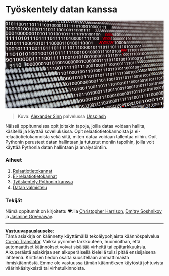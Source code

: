 <!--
CO_OP_TRANSLATOR_METADATA:
{
  "original_hash": "abc3309ab41bc5a7846f70ee1a055838",
  "translation_date": "2025-08-26T20:47:33+00:00",
  "source_file": "2-Working-With-Data/README.md",
  "language_code": "fi"
}
-->
# Työskentely datan kanssa

![data love](../../../translated_images/data-love.a22ef29e6742c852505ada062920956d3d7604870b281a8ca7c7ac6f37381d5a.fi.jpg)
> Kuva: <a href="https://unsplash.com/@swimstaralex?utm_source=unsplash&utm_medium=referral&utm_content=creditCopyText">Alexander Sinn</a> palvelussa <a href="https://unsplash.com/s/photos/data?utm_source=unsplash&utm_medium=referral&utm_content=creditCopyText">Unsplash</a>
  
Näissä oppitunneissa opit joitakin tapoja, joilla dataa voidaan hallita, käsitellä ja käyttää sovelluksissa. Opit relaatiotietokannoista ja ei-relaatiotietokannoista sekä siitä, miten dataa voidaan tallentaa niihin. Opit Pythonin perusteet datan hallintaan ja tutustut moniin tapoihin, joilla voit käyttää Pythonia datan hallintaan ja analysointiin.

### Aiheet

1. [Relaatiotietokannat](05-relational-databases/README.md)
2. [Ei-relaatiotietokannat](06-non-relational/README.md)
3. [Työskentely Pythonin kanssa](07-python/README.md)
4. [Datan valmistelu](08-data-preparation/README.md)

### Tekijät

Nämä oppitunnit on kirjoitettu ❤️:lla [Christopher Harrison](https://twitter.com/geektrainer), [Dmitry Soshnikov](https://twitter.com/shwars) ja [Jasmine Greenaway](https://twitter.com/paladique).

---

**Vastuuvapauslauseke**:  
Tämä asiakirja on käännetty käyttämällä tekoälypohjaista käännöspalvelua [Co-op Translator](https://github.com/Azure/co-op-translator). Vaikka pyrimme tarkkuuteen, huomioithan, että automaattiset käännökset voivat sisältää virheitä tai epätarkkuuksia. Alkuperäistä asiakirjaa sen alkuperäisellä kielellä tulisi pitää ensisijaisena lähteenä. Kriittisen tiedon osalta suositellaan ammattimaista ihmiskäännöstä. Emme ole vastuussa tämän käännöksen käytöstä johtuvista väärinkäsityksistä tai virhetulkinnoista.